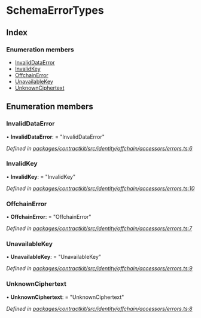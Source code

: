 # SchemaErrorTypes

## Index

### Enumeration members

* [InvalidDataError](../enums/_identity_offchain_accessors_errors_.schemaerrortypes.md#invaliddataerror)
* [InvalidKey](../enums/_identity_offchain_accessors_errors_.schemaerrortypes.md#invalidkey)
* [OffchainError](../enums/_identity_offchain_accessors_errors_.schemaerrortypes.md#offchainerror)
* [UnavailableKey](../enums/_identity_offchain_accessors_errors_.schemaerrortypes.md#unavailablekey)
* [UnknownCiphertext](../enums/_identity_offchain_accessors_errors_.schemaerrortypes.md#unknownciphertext)

## Enumeration members

### InvalidDataError

• **InvalidDataError**: = "InvalidDataError"

_Defined in_ [_packages/contractkit/src/identity/offchain/accessors/errors.ts:6_](https://github.com/celo-org/celo-monorepo/blob/master/packages/contractkit/src/identity/offchain/accessors/errors.ts#L6)

### InvalidKey

• **InvalidKey**: = "InvalidKey"

_Defined in_ [_packages/contractkit/src/identity/offchain/accessors/errors.ts:10_](https://github.com/celo-org/celo-monorepo/blob/master/packages/contractkit/src/identity/offchain/accessors/errors.ts#L10)

### OffchainError

• **OffchainError**: = "OffchainError"

_Defined in_ [_packages/contractkit/src/identity/offchain/accessors/errors.ts:7_](https://github.com/celo-org/celo-monorepo/blob/master/packages/contractkit/src/identity/offchain/accessors/errors.ts#L7)

### UnavailableKey

• **UnavailableKey**: = "UnavailableKey"

_Defined in_ [_packages/contractkit/src/identity/offchain/accessors/errors.ts:9_](https://github.com/celo-org/celo-monorepo/blob/master/packages/contractkit/src/identity/offchain/accessors/errors.ts#L9)

### UnknownCiphertext

• **UnknownCiphertext**: = "UnknownCiphertext"

_Defined in_ [_packages/contractkit/src/identity/offchain/accessors/errors.ts:8_](https://github.com/celo-org/celo-monorepo/blob/master/packages/contractkit/src/identity/offchain/accessors/errors.ts#L8)

